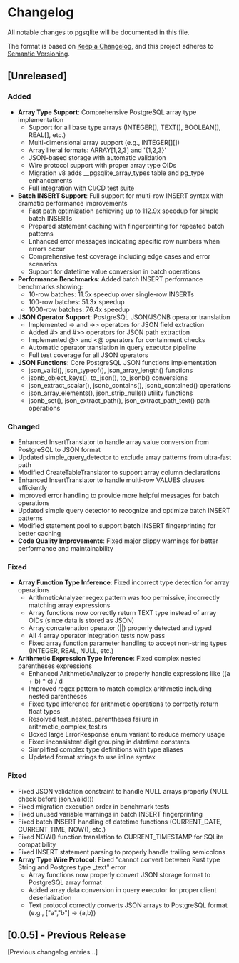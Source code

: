 # Changelog

All notable changes to pgsqlite will be documented in this file.

The format is based on [Keep a Changelog](https://keepachangelog.com/en/1.0.0/),
and this project adheres to [Semantic Versioning](https://semver.org/spec/v2.0.0.html).

## [Unreleased]

### Added
- **Array Type Support**: Comprehensive PostgreSQL array type implementation
  - Support for all base type arrays (INTEGER[], TEXT[], BOOLEAN[], REAL[], etc.)
  - Multi-dimensional array support (e.g., INTEGER[][])
  - Array literal formats: ARRAY[1,2,3] and '{1,2,3}'
  - JSON-based storage with automatic validation
  - Wire protocol support with proper array type OIDs
  - Migration v8 adds __pgsqlite_array_types table and pg_type enhancements
  - Full integration with CI/CD test suite
- **Batch INSERT Support**: Full support for multi-row INSERT syntax with dramatic performance improvements
  - Fast path optimization achieving up to 112.9x speedup for simple batch INSERTs
  - Prepared statement caching with fingerprinting for repeated batch patterns
  - Enhanced error messages indicating specific row numbers when errors occur
  - Comprehensive test coverage including edge cases and error scenarios
  - Support for datetime value conversion in batch operations
- **Performance Benchmarks**: Added batch INSERT performance benchmarks showing:
  - 10-row batches: 11.5x speedup over single-row INSERTs
  - 100-row batches: 51.3x speedup
  - 1000-row batches: 76.4x speedup
- **JSON Operator Support**: PostgreSQL JSON/JSONB operator translation
  - Implemented -> and ->> operators for JSON field extraction
  - Added #> and #>> operators for JSON path extraction
  - Implemented @> and <@ operators for containment checks
  - Automatic operator translation in query executor pipeline
  - Full test coverage for all JSON operators
- **JSON Functions**: Core PostgreSQL JSON functions implementation
  - json_valid(), json_typeof(), json_array_length() functions
  - jsonb_object_keys(), to_json(), to_jsonb() conversions
  - json_extract_scalar(), jsonb_contains(), jsonb_contained() operations
  - json_array_elements(), json_strip_nulls() utility functions
  - jsonb_set(), json_extract_path(), json_extract_path_text() path operations

### Changed
- Enhanced InsertTranslator to handle array value conversion from PostgreSQL to JSON format
- Updated simple_query_detector to exclude array patterns from ultra-fast path
- Modified CreateTableTranslator to support array column declarations
- Enhanced InsertTranslator to handle multi-row VALUES clauses efficiently
- Improved error handling to provide more helpful messages for batch operations
- Updated simple query detector to recognize and optimize batch INSERT patterns
- Modified statement pool to support batch INSERT fingerprinting for better caching
- **Code Quality Improvements**: Fixed major clippy warnings for better performance and maintainability

### Fixed
- **Array Function Type Inference**: Fixed incorrect type detection for array operations
  - ArithmeticAnalyzer regex pattern was too permissive, incorrectly matching array expressions
  - Array functions now correctly return TEXT type instead of array OIDs (since data is stored as JSON)
  - Array concatenation operator (||) properly detected and typed
  - All 4 array operator integration tests now pass
  - Fixed array function parameter handling to accept non-string types (INTEGER, REAL, NULL, etc.)
- **Arithmetic Expression Type Inference**: Fixed complex nested parentheses expressions
  - Enhanced ArithmeticAnalyzer to properly handle expressions like ((a + b) * c) / d
  - Improved regex pattern to match complex arithmetic including nested parentheses
  - Fixed type inference for arithmetic operations to correctly return float types
  - Resolved test_nested_parentheses failure in arithmetic_complex_test.rs
  - Boxed large ErrorResponse enum variant to reduce memory usage
  - Fixed inconsistent digit grouping in datetime constants
  - Simplified complex type definitions with type aliases
  - Updated format strings to use inline syntax

### Fixed
- Fixed JSON validation constraint to handle NULL arrays properly (NULL check before json_valid())
- Fixed migration execution order in benchmark tests
- Fixed unused variable warnings in batch INSERT fingerprinting
- Fixed batch INSERT handling of datetime functions (CURRENT_DATE, CURRENT_TIME, NOW(), etc.)
- Fixed NOW() function translation to CURRENT_TIMESTAMP for SQLite compatibility
- Fixed INSERT statement parsing to properly handle trailing semicolons
- **Array Type Wire Protocol**: Fixed \"cannot convert between Rust type String and Postgres type _text\" error
  - Array functions now properly convert JSON storage format to PostgreSQL array format
  - Added array data conversion in query executor for proper client deserialization
  - Text protocol correctly converts JSON arrays to PostgreSQL format (e.g., [\"a\",\"b\"] → {a,b})

## [0.0.5] - Previous Release

[Previous changelog entries...]